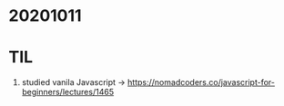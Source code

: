 # 20201011
# TIL

1. studied vanila Javascript
-> https://nomadcoders.co/javascript-for-beginners/lectures/1465
